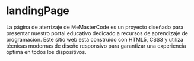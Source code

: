 # landingPage
 La página de aterrizaje de MeMasterCode es un proyecto diseñado para presentar nuestro portal educativo dedicado a recursos de aprendizaje de programación. Este sitio web está construido con HTML5, CSS3 y utiliza técnicas modernas de diseño responsivo para garantizar una experiencia óptima en todos los dispositivos.
